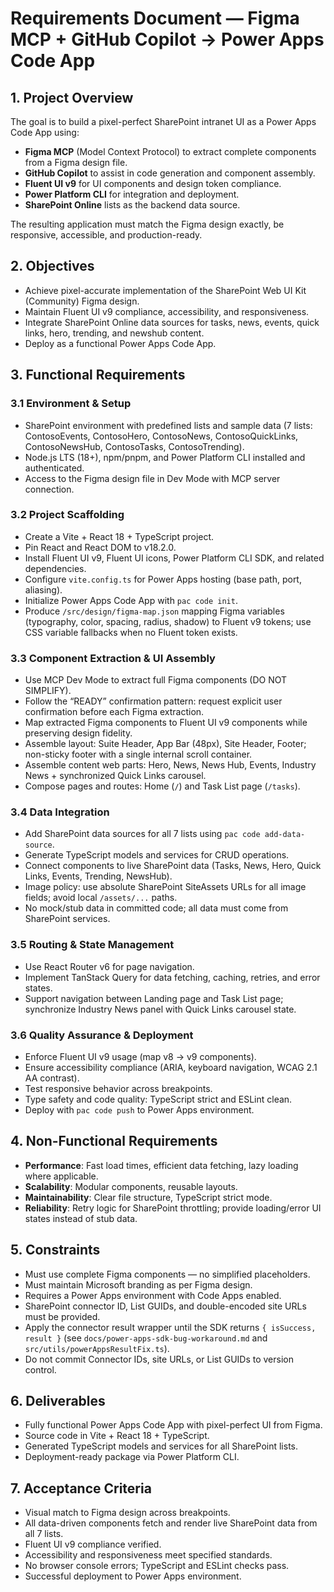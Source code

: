 # Requirements Document — Figma MCP + GitHub Copilot → Power Apps Code App

## 1. Project Overview
The goal is to build a pixel-perfect SharePoint intranet UI as a Power Apps Code App using:
- **Figma MCP** (Model Context Protocol) to extract complete components from a Figma design file.
- **GitHub Copilot** to assist in code generation and component assembly.
- **Fluent UI v9** for UI components and design token compliance.
- **Power Platform CLI** for integration and deployment.
- **SharePoint Online** lists as the backend data source.

The resulting application must match the Figma design exactly, be responsive, accessible, and production-ready.

## 2. Objectives
- Achieve pixel-accurate implementation of the SharePoint Web UI Kit (Community) Figma design.
- Maintain Fluent UI v9 compliance, accessibility, and responsiveness.
- Integrate SharePoint Online data sources for tasks, news, events, quick links, hero, trending, and newshub content.
- Deploy as a functional Power Apps Code App.

## 3. Functional Requirements

### 3.1 Environment & Setup
- SharePoint environment with predefined lists and sample data (7 lists: ContosoEvents, ContosoHero, ContosoNews, ContosoQuickLinks, ContosoNewsHub, ContosoTasks, ContosoTrending).
- Node.js LTS (18+), npm/pnpm, and Power Platform CLI installed and authenticated.
- Access to the Figma design file in Dev Mode with MCP server connection.

### 3.2 Project Scaffolding
- Create a Vite + React 18 + TypeScript project.
- Pin React and React DOM to v18.2.0.
- Install Fluent UI v9, Fluent UI icons, Power Platform CLI SDK, and related dependencies.
- Configure `vite.config.ts` for Power Apps hosting (base path, port, aliasing).
- Initialize Power Apps Code App with `pac code init`.
- Produce `/src/design/figma-map.json` mapping Figma variables (typography, color, spacing, radius, shadow) to Fluent v9 tokens; use CSS variable fallbacks when no Fluent token exists.

### 3.3 Component Extraction & UI Assembly
- Use MCP Dev Mode to extract full Figma components (DO NOT SIMPLIFY).
- Follow the “READY” confirmation pattern: request explicit user confirmation before each Figma extraction.
- Map extracted Figma components to Fluent UI v9 components while preserving design fidelity.
- Assemble layout: Suite Header, App Bar (48px), Site Header, Footer; non-sticky footer with a single internal scroll container.
- Assemble content web parts: Hero, News, News Hub, Events, Industry News + synchronized Quick Links carousel.
- Compose pages and routes: Home (`/`) and Task List page (`/tasks`).

### 3.4 Data Integration
- Add SharePoint data sources for all 7 lists using `pac code add-data-source`.
- Generate TypeScript models and services for CRUD operations.
- Connect components to live SharePoint data (Tasks, News, Hero, Quick Links, Events, Trending, NewsHub).
- Image policy: use absolute SharePoint SiteAssets URLs for all image fields; avoid local `/assets/...` paths.
- No mock/stub data in committed code; all data must come from SharePoint services.

### 3.5 Routing & State Management
- Use React Router v6 for page navigation.
- Implement TanStack Query for data fetching, caching, retries, and error states.
- Support navigation between Landing page and Task List page; synchronize Industry News panel with Quick Links carousel state.

### 3.6 Quality Assurance & Deployment
- Enforce Fluent UI v9 usage (map v8 → v9 components).
- Ensure accessibility compliance (ARIA, keyboard navigation, WCAG 2.1 AA contrast).
- Test responsive behavior across breakpoints.
- Type safety and code quality: TypeScript strict and ESLint clean.
- Deploy with `pac code push` to Power Apps environment.

## 4. Non-Functional Requirements
- **Performance**: Fast load times, efficient data fetching, lazy loading where applicable.
- **Scalability**: Modular components, reusable layouts.
- **Maintainability**: Clear file structure, TypeScript strict mode.
- **Reliability**: Retry logic for SharePoint throttling; provide loading/error UI states instead of stub data.

## 5. Constraints
- Must use complete Figma components — no simplified placeholders.
- Must maintain Microsoft branding as per Figma design.
- Requires a Power Apps environment with Code Apps enabled.
- SharePoint connector ID, List GUIDs, and double-encoded site URLs must be provided.
- Apply the connector result wrapper until the SDK returns `{ isSuccess, result }` (see `docs/power-apps-sdk-bug-workaround.md` and `src/utils/powerAppsResultFix.ts`).
- Do not commit Connector IDs, site URLs, or List GUIDs to version control.

## 6. Deliverables
- Fully functional Power Apps Code App with pixel-perfect UI from Figma.
- Source code in Vite + React 18 + TypeScript.
- Generated TypeScript models and services for all SharePoint lists.
- Deployment-ready package via Power Platform CLI.

## 7. Acceptance Criteria
- Visual match to Figma design across breakpoints.
- All data-driven components fetch and render live SharePoint data from all 7 lists.
- Fluent UI v9 compliance verified.
- Accessibility and responsiveness meet specified standards.
- No browser console errors; TypeScript and ESLint checks pass.
- Successful deployment to Power Apps environment.

